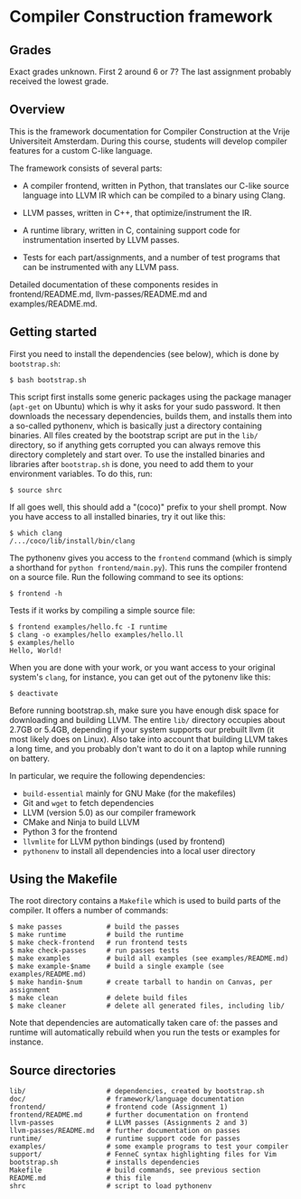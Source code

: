 Compiler Construction framework
===============================

## Grades

Exact grades unknown. First 2 around 6 or 7? The last assignment probably received the lowest grade.


Overview
--------

This is the framework documentation for Compiler Construction at the Vrije
Universiteit Amsterdam. During this course, students will develop compiler
features for a custom C-like language.

The framework consists of several parts:

- A compiler frontend, written in Python, that translates our C-like source
  language into LLVM IR which can be compiled to a binary using Clang.

- LLVM passes, written in C++, that optimize/instrument the IR.

- A runtime library, written in C, containing support code for instrumentation
  inserted by LLVM passes.

-  Tests for each part/assignments, and a number of test programs that can be
   instrumented with any LLVM pass.

Detailed documentation of these components resides in frontend/README.md,
llvm-passes/README.md and examples/README.md.


Getting started
---------------

First you need to install the dependencies (see below), which is done by
`bootstrap.sh`:

    $ bash bootstrap.sh

This script first installs some generic packages using the package manager
(`apt-get` on Ubuntu) which is why it asks for your sudo password. It then
downloads the necessary dependencies, builds them, and installs them into a
so-called pythonenv, which is basically just a directory containing binaries.
All files created by the bootstrap script are put in the `lib/` directory, so if
anything gets corrupted you can always remove this directory completely and
start over. To use the installed binaries and libraries after `bootstrap.sh` is
done, you need to add them to your environment variables. To do this, run:

    $ source shrc

If all goes well, this should add a "(coco)" prefix to your shell prompt. Now
you have access to all installed binaries, try it out like this:

    $ which clang
    /.../coco/lib/install/bin/clang

The pythonenv gives you access to the `frontend` command (which is simply a
shorthand for `python frontend/main.py`). This runs the compiler frontend on a
source file. Run the following command to see its options:

    $ frontend -h

Tests if it works by compiling a simple source file:

    $ frontend examples/hello.fc -I runtime
    $ clang -o examples/hello examples/hello.ll
    $ examples/hello
    Hello, World!

When you are done with your work, or you want access to your original system's
`clang`, for instance, you can get out of the pytonenv like this:

    $ deactivate

Before running bootstrap.sh, make sure you have enough disk space for
downloading and building LLVM. The entire `lib/` directory occupies about 2.7GB
or 5.4GB, depending if your system supports our prebuilt llvm (it most likely
does on Linux). Also take into account that building LLVM takes a long time,
and you probably don't want to do it on a laptop while running on battery.

In particular, we require the following dependencies:

- `build-essential` mainly for GNU Make (for the makefiles)
- Git and `wget` to fetch dependencies
- LLVM (version 5.0) as our compiler framework
- CMake and Ninja to build LLVM
- Python 3 for the frontend
- `llvmlite` for LLVM python bindings (used by frontend)
- `pythonenv` to install all dependencies into a local user directory


Using the Makefile
------------------

The root directory contains a `Makefile` which is used to build parts of the
compiler. It offers a number of commands:

    $ make passes           # build the passes
    $ make runtime          # build the runtime
    $ make check-frontend   # run frontend tests
    $ make check-passes     # run passes tests
    $ make examples         # build all examples (see examples/README.md)
    $ make example-$name    # build a single example (see examples/README.md)
    $ make handin-$num      # create tarball to handin on Canvas, per assignment
    $ make clean            # delete build files
    $ make cleaner          # delete all generated files, including lib/

Note that dependencies are automatically taken care of: the passes and runtime
will automatically rebuild when you run the tests or examples for instance.


Source directories
------------------

    lib/                    # dependencies, created by bootstrap.sh
    doc/                    # framework/language documentation
    frontend/               # frontend code (Assignment 1)
    frontend/README.md      # further documentation on frontend
    llvm-passes             # LLVM passes (Assignments 2 and 3)
    llvm-passes/README.md   # further documentation on passes
    runtime/                # runtime support code for passes
    examples/               # some example programs to test your compiler
    support/                # FenneC syntax highlighting files for Vim
    bootstrap.sh            # installs dependencies
    Makefile                # build commands, see previous section
    README.md               # this file
    shrc                    # script to load pythonenv
